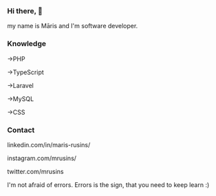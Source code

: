 ### Hi there, 👋

my name is Māris and I'm software developer.

### Knowledge

->PHP

->TypeScript

->Laravel

->MySQL

->CSS

### Contact

linkedin.com/in/maris-rusins/

instagram.com/mrusins/

twitter.com/mrusins



I'm not afraid of errors. Errors is the sign, that you need to keep learn :)

